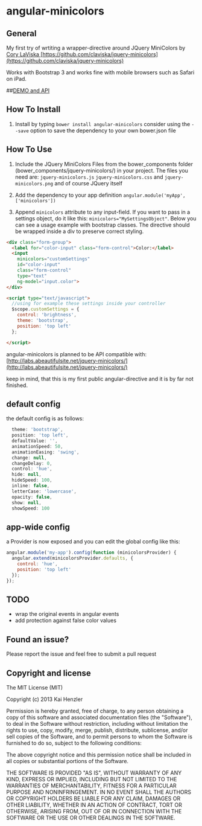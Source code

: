 angular-minicolors
==================

## General

My first try of wrtiting a wrapper-directive around JQuery MiniColors by [Cory LaViska ](https://github.com/claviska) [https://github.com/claviska/jquery-minicolors](https://github.com/claviska/jquery-minicolors)

Works with Bootstrap 3 and works fine with mobile browsers such as Safari on iPad.

##[DEMO and API](https://kaihenzler.github.io/angular-minicolors)

## How To Install

1. Install by typing `bower install angular-minicolors` consider using the `--save` option to save the dependency to your own bower.json file

## How To Use

1. Include the JQuery MiniColors Files from the bower_components folder (bower_components/jquery-minicolors/) in your project.
The files you need are: `jquery-minicolors.js` `jquery-minicolors.css` and `jquery-minicolors.png` and of course JQuery itself

2. Add the dependency to your app definition `angular.module('myApp', ['minicolors'])`

3. Append `minicolors` attribute to any input-field. If you want to pass in a settings object, do it like this: `minicolors="MySettingsObject"`. Below you can see a usage example with bootstrap classes. The directive should be wrapped inside a div to preserve correct styling.

```html
<div class="form-group">
  <label for="color-input" class="form-control">Color:</label>
  <input
    minicolors="customSettings"
    id="color-input"
    class="form-control"
    type="text"
    ng-model="input.color">
</div>

<script type="text/javascript">
  //using for example these settings inside your controller
  $scope.customSettings = {
    control: 'brightness',
    theme: 'bootstrap',
    position: 'top left'
  };

</script>
```

angular-minicolors is planned to be API compatible with: [http://labs.abeautifulsite.net/jquery-minicolors/](http://labs.abeautifulsite.net/jquery-minicolors/)

keep in mind, that this is my first public angular-directive and it is by far not finished.

## default config

the default config is as follows:

```js
  theme: 'bootstrap',
  position: 'top left',
  defaultValue: '',
  animationSpeed: 50,
  animationEasing: 'swing',
  change: null,
  changeDelay: 0,
  control: 'hue',
  hide: null,
  hideSpeed: 100,
  inline: false,
  letterCase: 'lowercase',
  opacity: false,
  show: null,
  showSpeed: 100
```


## app-wide config

a Provider is now exposed and you can edit the global config like this:

```js
angular.module('my-app').config(function (minicolorsProvider) {
  angular.extend(minicolorsProvider.defaults, {
    control: 'hue',
    position: 'top left'
  });
});
```

## TODO

- wrap the original events in angular events
- add protection against false color values

## Found an issue?

Please report the issue and feel free to submit a pull request

## Copyright and license

The MIT License (MIT)

Copyright (c) 2013 Kai Henzler

Permission is hereby granted, free of charge, to any person obtaining a copy of
this software and associated documentation files (the "Software"), to deal in
the Software without restriction, including without limitation the rights to
use, copy, modify, merge, publish, distribute, sublicense, and/or sell copies of
the Software, and to permit persons to whom the Software is furnished to do so,
subject to the following conditions:

The above copyright notice and this permission notice shall be included in all
copies or substantial portions of the Software.

THE SOFTWARE IS PROVIDED "AS IS", WITHOUT WARRANTY OF ANY KIND, EXPRESS OR
IMPLIED, INCLUDING BUT NOT LIMITED TO THE WARRANTIES OF MERCHANTABILITY, FITNESS
FOR A PARTICULAR PURPOSE AND NONINFRINGEMENT. IN NO EVENT SHALL THE AUTHORS OR
COPYRIGHT HOLDERS BE LIABLE FOR ANY CLAIM, DAMAGES OR OTHER LIABILITY, WHETHER
IN AN ACTION OF CONTRACT, TORT OR OTHERWISE, ARISING FROM, OUT OF OR IN
CONNECTION WITH THE SOFTWARE OR THE USE OR OTHER DEALINGS IN THE SOFTWARE.